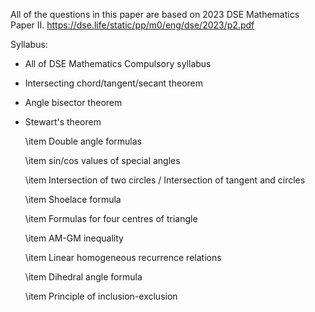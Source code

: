 All of the questions in this paper are based on 2023 DSE Mathematics Paper II.
https://dse.life/static/pp/m0/eng/dse/2023/p2.pdf

Syllabus:
- All of DSE Mathematics Compulsory syllabus
- Intersecting chord/tangent/secant theorem
- Angle bisector theorem
- Stewart's theorem

    \item Double angle formulas
    
    \item sin/cos values of special angles

    \item Intersection of two circles / Intersection of tangent and circles

    \item Shoelace formula

    \item Formulas for four centres of triangle

    \item AM-GM inequality
    
    \item Linear homogeneous recurrence relations

    \item Dihedral angle formula

    \item Principle of inclusion-exclusion
